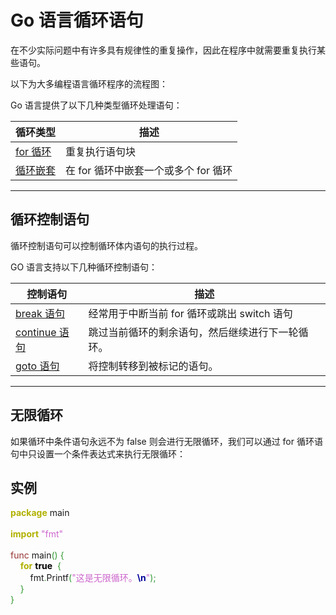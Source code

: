 
# Go 语言循环语句

<p>在不少实际问题中有许多具有规律性的重复操作，因此在程序中就需要重复执行某些语句。</p>

<p>以下为大多编程语言循环程序的流程图：</p>


<p>Go 语言提供了以下几种类型循环处理语句：</p>

<table class="reference">
<thead>
<tr>
<th>循环类型 </th>
<th> 描述</th>
</tr>
</thead>
<tbody>
<tr>
<td><a href="go-for-loop.html">for 循环</a> </td>
<td> 重复执行语句块</td>
</tr>
<tr>
<td><a href="/go/go-nested-loops.html">循环嵌套</a>  </td>
<td> 在 for 循环中嵌套一个或多个 for 循环</td>
</tr>
</tbody>
</table>


<hr>

<h2>循环控制语句</h2>

<p>循环控制语句可以控制循环体内语句的执行过程。</p>

<p>GO 语言支持以下几种循环控制语句：</p>

<table class="reference">
<thead>
<tr>
<th>控制语句 </th>
<th> 描述</th>
</tr>
</thead>
<tbody>
<tr>
<td><a href="/go/go-break-statement.html">break 语句</a> </td>
<td> 经常用于中断当前 for 循环或跳出 switch 语句</td>
</tr>
<tr>
<td><a href="/go/go-continue-statement.html">continue 语句</a> </td>
<td> 跳过当前循环的剩余语句，然后继续进行下一轮循环。</td>
</tr>
<tr>
<td><a href="/go/go-goto-statement.html">goto 语句</a> </td>
<td> 将控制转移到被标记的语句。</td>
</tr>
</tbody>
</table>
<hr>

<h2>无限循环</h2>

<p>如果循环中条件语句永远不为 false 则会进行无限循环，我们可以通过 for 循环语句中只设置一个条件表达式来执行无限循环：</p>

<div class="example"><h2 class="example">实例</h2> <div class="example_code">
<span style="color: #b1b100; font-weight: bold;">package</span> main<br>
<br>
<span style="color: #b1b100; font-weight: bold;">import</span> <span style="color: #cc66cc;">"fmt"</span><br>
<br>
<span style="color: #993333;">func</span> main<span style="color: #339933;">()</span> <span style="color: #339933;">{</span><br>
&nbsp; &nbsp; <span style="color: #b1b100; font-weight: bold;">for</span> <span style="color: #000000; font-weight: bold;">true</span> &nbsp;<span style="color: #339933;">{</span><br>
&nbsp; &nbsp; &nbsp; &nbsp; fmt<span style="color: #339933;">.</span>Printf<span style="color: #339933;">(</span><span style="color: #cc66cc;">"这是无限循环。<span style="color: #000099; font-weight: bold;">\n</span>"</span><span style="color: #339933;">);</span><br>
&nbsp; &nbsp; <span style="color: #339933;">}</span><br>
<span style="color: #339933;">}</span><br>
</div></div>		
